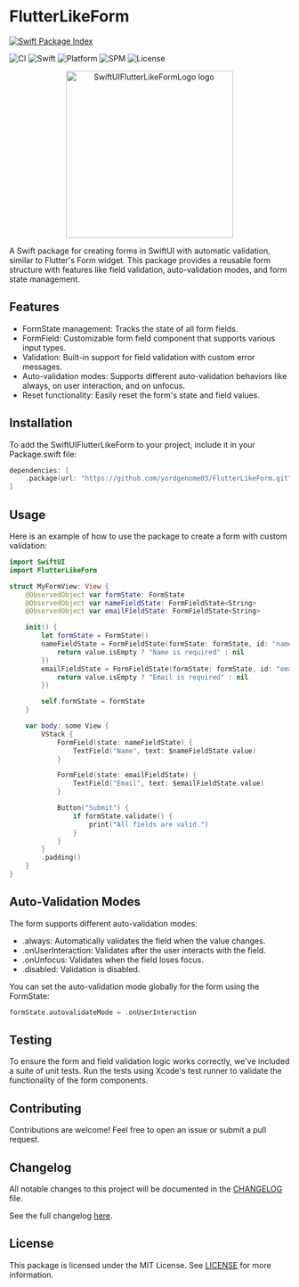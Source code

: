 # FlutterLikeForm

[![Swift Package Index](https://swiftpackageindex.com/yordgenome03/SwiftUIFlutterLikeForm/badge.svg)](https://swiftpackageindex.com/yordgenome03/FlutterLikeForm)

![CI](https://github.com/yordgenome03/SwiftUIFlutterLikeForm/actions/workflows/ci.yml/badge.svg)
![Swift](https://img.shields.io/badge/Swift-5.9-orange.svg)
![Platform](https://img.shields.io/badge/platform-iOS%20%7C%20macOS-blue)
![SPM](https://img.shields.io/badge/SPM-compatible-green)
![License](https://img.shields.io/badge/license-MIT-lightgrey)

<p align="center">
  <img src="https://github.com/user-attachments/assets/b7d62cf6-4eff-4fba-b2ab-208554d4a13d" alt="SwiftUIFlutterLikeFormLogo logo" width="300"/>
</p>

A Swift package for creating forms in SwiftUI with automatic validation, similar to Flutter's Form widget. This package provides a reusable form structure with features like field validation, auto-validation modes, and form state management.

## Features

- FormState management: Tracks the state of all form fields.
- FormField: Customizable form field component that supports various input types.
- Validation: Built-in support for field validation with custom error messages.
- Auto-validation modes: Supports different auto-validation behaviors like always, on user interaction, and on unfocus.
- Reset functionality: Easily reset the form's state and field values.

## Installation

To add the SwiftUIFlutterLikeForm to your project, include it in your Package.swift file:

```swift
dependencies: [
    .package(url: "https://github.com/yordgenome03/FlutterLikeForm.git", from: "1.0.2")
]
```

## Usage

Here is an example of how to use the package to create a form with custom validation:

```swift
import SwiftUI
import FlutterLikeForm

struct MyFormView: View {
    @ObservedObject var formState: FormState
    @ObservedObject var nameFieldState: FormFieldState<String>
    @ObservedObject var emailFieldState: FormFieldState<String>

    init() {
        let formState = FormState()
        nameFieldState = FormFieldState(formState: formState, id: "name", initialValue: "", validator: { value in
            return value.isEmpty ? "Name is required" : nil
        })
        emailFieldState = FormFieldState(formState: formState, id: "email", initialValue: "", validator: { value in
            return value.isEmpty ? "Email is required" : nil
        })

        self.formState = formState
    }

    var body: some View {
        VStack {
            FormField(state: nameFieldState) {
                TextField("Name", text: $nameFieldState.value)
            }

            FormField(state: emailFieldState) {
                TextField("Email", text: $emailFieldState.value)
            }

            Button("Submit") {
                if formState.validate() {
                    print("All fields are valid.")
                }
            }
        }
        .padding()
    }
}
```

## Auto-Validation Modes

The form supports different auto-validation modes:

- .always: Automatically validates the field when the value changes.
- .onUserInteraction: Validates after the user interacts with the field.
- .onUnfocus: Validates when the field loses focus.
- .disabled: Validation is disabled.

You can set the auto-validation mode globally for the form using the FormState:

```swift
formState.autovalidateMode = .onUserInteraction
```

## Testing

To ensure the form and field validation logic works correctly, we've included a suite of unit tests. Run the tests using Xcode's test runner to validate the functionality of the form components.

## Contributing

Contributions are welcome! Feel free to open an issue or submit a pull request.

## Changelog

All notable changes to this project will be documented in the [CHANGELOG](CHANGELOG.md) file.

See the full changelog [here](CHANGELOG.md).

## License

This package is licensed under the MIT License. See [LICENSE](LICENSE) for more information.
